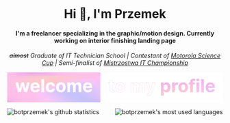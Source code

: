 <h1 align="center">Hi 👋, I'm Przemek</h1>
<h4 align="center">I'm a freelancer specializing in the graphic/motion design. Currently working on interior finishing landing page</h4>
<p align="center"><i><strike>almost</strike> Graduate of IT Technician School | Contestant of <a href="https://science-cup.pl/">Motorola Science Cup</a> | Semi-finalist of <a href="https://www.mistrzostwait.com/">Mistrzostwa IT Championship</a></i></p>
<p align="center"><img align="center" src="assets/tbotprzemek.png"></p>

<p align="center">
  <img align="left" src="https://github-readme-stats.vercel.app/api?username=botprzemek&show_icons=true&theme=transparent&text_color=fff&title_color=eeb3d9&icon_color=eeb3d9&hide_title=true&hide_border=true&hide=stars,contribs" alt="botprzemek's github statistics">
  <img align="right" src="https://github-readme-stats.vercel.app/api/top-langs/?username=botprzemek&hide_border=true&text_color=fff&title_color=eeb3d9&theme=transparent&langs_count=4&hide_progress=true&text_bold=true&custom_title=Languages" alt="botprzemek's most used languages">
</p>
